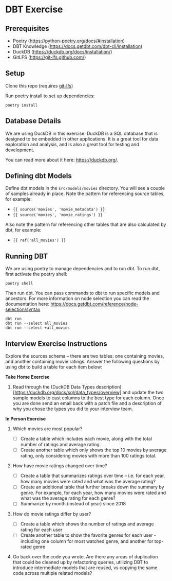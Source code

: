 # DBT Exercise

## Prerequisites

- Poetry (https://python-poetry.org/docs/#installation)
- DBT Knowledge (https://docs.getdbt.com/dbt-cli/installation)
- DuckDB (https://duckdb.org/docs/installation/)
- GitLFS (https://git-lfs.github.com/)

## Setup

Clone this repo (requires [git-lfs](https://git-lfs.github.com/))

Run poetry install to set up dependencies:

```
poetry install
```

## Database Details

We are using DuckDB in this exercise. DuckDB is a SQL database that is designed to be embedded in other applications. It is a great tool for data exploration and analysis, and is also a great tool for testing and development.

You can read more about it here: https://duckdb.org/.

## Defining dbt Models

Define dbt models in the `src/models/movies` directory. You will see a couple of samples already in place. Note the
pattern for referencing source tables, for example:

- `{{ source('movies', 'movie_metadata') }}`
- `{{ source('movies', 'movie_ratings') }}`

Also note the pattern for referencing other tables that are also calculated by dbt, for example:

- `{{ ref('all_movies') }}`

## Running DBT

We are using poetry to manage dependencies and to run dbt. To run dbt, first activate the poetry shell:

```
poetry shell
```

Then run dbt. You can pass commands to dbt to run specific models and ancestors. For more information on node selection you can read the documentation here: https://docs.getdbt.com/reference/node-selection/syntax

```
dbt run
dbt run --select all_movies
dbt run --select +all_movies
```

## Interview Exercise Instructions

Explore the sources schema – there are two tables: one containing movies, and another containing movie ratings.
Answer the following questions by using dbt to build a table for each item below:

**Take Home Exercise**

1. Read through the (DuckDB Data Types description)[https://duckdb.org/docs/sql/data_types/overview] and update the two sample models to cast columns to the best type for each column. Once you are done send an email back with a patch file and a description of why you chose the types you did to your interview team.

**In Person Exercise**

1. Which movies are most popular?

   - [ ] Create a table which includes each movie, along with the total number of ratings
         and average rating.
   - [ ] Create another table which only shows the top 10 movies by average rating, only
         considering movies with more than 100 ratings total.

1. How have movie ratings changed over time?
   - [ ] Create a table that summarizes ratings over time – i.e. for each year, how many movies were rated and what was the average rating?
   - [ ] Create an additional table that further breaks down the summary by genre. For
         example, for each year, how many movies were rated and what was the average
         rating for each genre?
   - [ ] Summarize by month (instead of year) since 2018
1. How do movie ratings differ by user?
   - [ ] Create a table which shows the number of ratings and average rating for each
         user
   - [ ] Create another table to show the favorite genres for each user - including one
         column for most watched genre, and another for top-rated genre
1. Go back over the code you wrote. Are there any areas of duplication that could be cleaned up by refactoring queries, utilizing DBT to introduce intermediate models that are reused, vs copying the same code across multiple related models?
